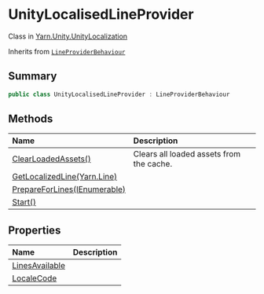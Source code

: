 # UnityLocalisedLineProvider

Class in [Yarn.Unity.UnityLocalization](/docs/api/csharp/yarn.unity.unitylocalization.md)

Inherits from [`LineProviderBehaviour`](/docs/api/csharp/yarn.unity.lineproviderbehaviour.md)

## Summary



```csharp
public class UnityLocalisedLineProvider : LineProviderBehaviour
```

## Methods

|Name|Description|
|:---|:---|
|[ClearLoadedAssets()](/docs/api/csharp/yarn.unity.unitylocalization.unitylocalisedlineprovider.clearloadedassets.md)|Clears all loaded assets from the cache.|
|[GetLocalizedLine(Yarn.Line)](/docs/api/csharp/yarn.unity.unitylocalization.unitylocalisedlineprovider.getlocalizedline.md)||
|[PrepareForLines(IEnumerable<string>)](/docs/api/csharp/yarn.unity.unitylocalization.unitylocalisedlineprovider.prepareforlines.md)||
|[Start()](/docs/api/csharp/yarn.unity.unitylocalization.unitylocalisedlineprovider.start.md)||

## Properties

|Name|Description|
|:---|:---|
|[LinesAvailable](/docs/api/csharp/yarn.unity.unitylocalization.unitylocalisedlineprovider.linesavailable.md)||
|[LocaleCode](/docs/api/csharp/yarn.unity.unitylocalization.unitylocalisedlineprovider.localecode.md)||

